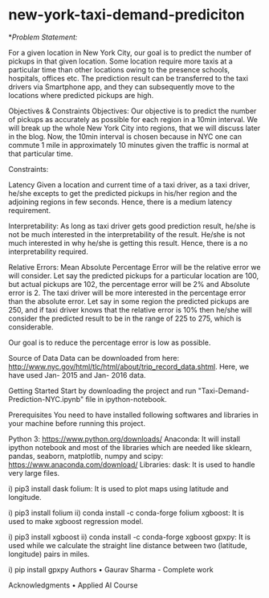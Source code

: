 # new-york-taxi-demand-prediciton

**Problem Statement:*

For a given location in New York City, our goal is to predict the number of pickups in that given location. Some location require more taxis at a particular time than other locations owing to the presence schools, hospitals, offices etc. The prediction result can be transferred to the taxi drivers via Smartphone app, and they can subsequently move to the locations where predicted pickups are high.

Objectives & Constraints
Objectives: Our objective is to predict the number of pickups as accurately as possible for each region in a 10min interval. We will break up the whole New York City into regions, that we will discuss later in the blog. Now, the 10min interval is chosen because in NYC one can commute 1 mile in approximately 10 minutes given the traffic is normal at that particular time.

Constraints:

Latency Given a location and current time of a taxi driver, as a taxi driver, he/she excepts to get the predicted pickups in his/her region and the adjoining regions in few seconds. Hence, there is a medium latency requirement.

Interpretability: As long as taxi driver gets good prediction result, he/she is not be much interested in the interpretability of the result. He/she is not much interested in why he/she is getting this result. Hence, there is a no interpretability required.

Relative Errors: Mean Absolute Percentage Error will be the relative error we will consider. Let say the predicted pickups for a particular location are 100, but actual pickups are 102, the percentage error will be 2% and Absolute error is 2. The taxi driver will be more interested in the percentage error than the absolute error. Let say in some region the predicted pickups are 250, and if taxi driver knows that the relative error is 10% then he/she will consider the predicted result to be in the range of 225 to 275, which is considerable.

Our goal is to reduce the percentage error is low as possible.

Source of Data
Data can be downloaded from here:
http://www.nyc.gov/html/tlc/html/about/trip_record_data.shtml. Here, we have used Jan- 2015 and Jan- 2016 data.

Getting Started
Start by downloading the project and run "Taxi-Demand-Prediction-NYC.ipynb" file in ipython-notebook.

Prerequisites
You need to have installed following softwares and libraries in your machine before running this project.

Python 3: https://www.python.org/downloads/
Anaconda: It will install ipython notebook and most of the libraries which are needed like sklearn, pandas, seaborn, matplotlib, numpy and scipy: https://www.anaconda.com/download/
Libraries:
dask: It is used to handle very large files.

i) pip3 install dask
folium: It is used to plot maps using latitude and longitude.

i) pip3 install folium
ii) conda install -c conda-forge folium
xgboost: It is used to make xgboost regression model.

i) pip3 install xgboost
ii) conda install -c conda-forge xgboost
gpxpy: It is used while we calculate the straight line distance between two (latitude, longitude) pairs in miles.

i) pip install gpxpy
Authors
• Gaurav Sharma - Complete work

Acknowledgments
• Applied AI Course
